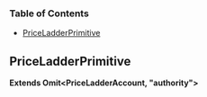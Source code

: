 <!-- Generated by documentation.js. Update this documentation by updating the source code. -->

### Table of Contents

*   [PriceLadderPrimitive][1]

## PriceLadderPrimitive

**Extends Omit\<PriceLadderAccount, "authority">**

[1]: #priceladderprimitive
